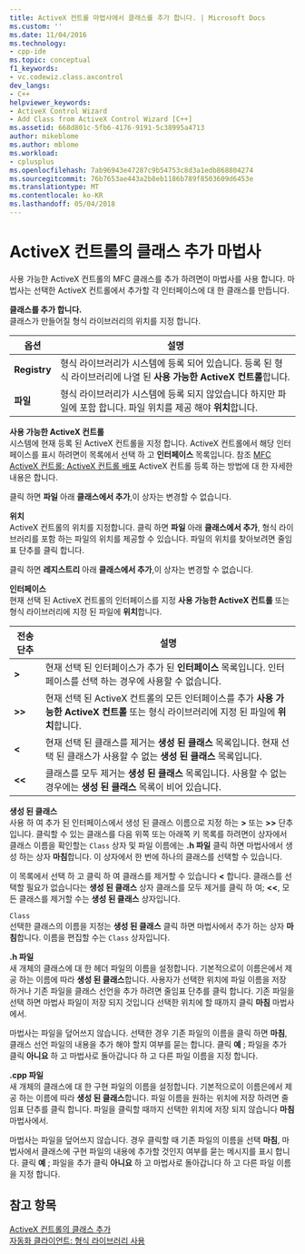 ```yaml
---
title: ActiveX 컨트롤 마법사에서 클래스를 추가 합니다. | Microsoft Docs
ms.custom: ''
ms.date: 11/04/2016
ms.technology:
- cpp-ide
ms.topic: conceptual
f1_keywords:
- vc.codewiz.class.axcontrol
dev_langs:
- C++
helpviewer_keywords:
- ActiveX Control Wizard
- Add Class from ActiveX Control Wizard [C++]
ms.assetid: 668d801c-5fb6-4176-9191-5c38995a4713
author: mikeblome
ms.author: mblome
ms.workload:
- cplusplus
ms.openlocfilehash: 7ab96943e47287c9b54753c8d3a1edb868804274
ms.sourcegitcommit: 76b7653ae443a2b8eb1186b789f8503609d6453e
ms.translationtype: MT
ms.contentlocale: ko-KR
ms.lasthandoff: 05/04/2018
---
```

# <a name="add-class-from-activex-control-wizard"></a>ActiveX 컨트롤의 클래스 추가 마법사
사용 가능한 ActiveX 컨트롤의 MFC 클래스를 추가 하려면이 마법사를 사용 합니다. 마법사는 선택한 ActiveX 컨트롤에서 추가할 각 인터페이스에 대 한 클래스를 만듭니다.  
  
 **클래스를 추가 합니다.**  
 클래스가 만들어질 형식 라이브러리의 위치를 지정 합니다.  
  
|옵션|설명|  
|------------|-----------------|  
|**Registry**|형식 라이브러리가 시스템에 등록 되어 있습니다. 등록 된 형식 라이브러리에 나열 된 **사용 가능한 ActiveX 컨트롤**합니다.|  
|**파일**|형식 라이브러리가 시스템에 등록 되지 않았습니다 하지만 파일에 포함 합니다. 파일 위치를 제공 해야 **위치**합니다.|  
  
 **사용 가능한 ActiveX 컨트롤**  
 시스템에 현재 등록 된 ActiveX 컨트롤을 지정 합니다. ActiveX 컨트롤에서 해당 인터페이스를 표시 하려면이 목록에서 선택 하 고 **인터페이스** 목록입니다. 참조 [MFC ActiveX 컨트롤: ActiveX 컨트롤 배포](../mfc/mfc-activex-controls-distributing-activex-controls.md) ActiveX 컨트롤 등록 하는 방법에 대 한 자세한 내용은 합니다.  
  
 클릭 하면 **파일** 아래 **클래스에서 추가**,이 상자는 변경할 수 없습니다.  
  
 **위치**  
 ActiveX 컨트롤의 위치를 지정합니다. 클릭 하면 **파일** 아래 **클래스에서 추가**, 형식 라이브러리를 포함 하는 파일의 위치를 제공할 수 있습니다. 파일의 위치를 찾아보려면 줄임표 단추를 클릭 합니다.  
  
 클릭 하면 **레지스트리** 아래 **클래스에서 추가**,이 상자는 변경할 수 없습니다.  
  
 **인터페이스**  
 현재 선택 된 ActiveX 컨트롤의 인터페이스를 지정 **사용 가능한 ActiveX 컨트롤** 또는 형식 라이브러리에 지정 된 파일에 **위치**합니다.  
  
|전송 단추|설명|  
|---------------------|-----------------|  
|**>**|현재 선택 된 인터페이스가 추가 된 **인터페이스** 목록입니다. 인터페이스를 선택 하는 경우에 사용할 수 없습니다.|  
|**>>**|현재 선택 된 ActiveX 컨트롤의 모든 인터페이스를 추가 **사용 가능한 ActiveX 컨트롤** 또는 형식 라이브러리에 지정 된 파일에 **위치**합니다.|  
|**<**|현재 선택 된 클래스를 제거는 **생성 된 클래스** 목록입니다. 현재 선택 된 클래스가 사용할 수 없는 **생성 된 클래스** 목록입니다.|  
|**<\<**|클래스를 모두 제거는 **생성 된 클래스** 목록입니다. 사용할 수 없는 경우에는 **생성 된 클래스** 목록이 비어 있습니다.|  
  
 **생성 된 클래스**  
 사용 하 여 추가 된 인터페이스에서 생성 된 클래스 이름으로 지정 하는 **>** 또는 **>>** 단추입니다. 클릭할 수 있는 클래스를 다음 위쪽 또는 아래쪽 키 목록를 하려면이 상자에서 클래스 이름을 확인할는 `Class` 상자 및 파일 이름에는 **.h 파일** 클릭 하면 마법사에서 생성 하는 상자  **마침**합니다. 이 상자에서 한 번에 하나의 클래스를 선택할 수 있습니다.  
  
 이 목록에서 선택 하 고 클릭 하 여 클래스를 제거할 수 있습니다 **<** 합니다. 클래스를 선택할 필요가 없습니다는 **생성 된 클래스** 상자 클래스를 모두 제거를 클릭 하 여; **<<**, 모든 클래스를 제거할 수는 **생성 된 클래스** 상자입니다.  
  
 `Class`  
 선택한 클래스의 이름을 지정는 **생성 된 클래스** 클릭 하면 마법사에서 추가 하는 상자 **마침**합니다. 이름을 편집할 수는 `Class` 상자입니다.  
  
 **.h 파일**  
 새 개체의 클래스에 대 한 헤더 파일의 이름을 설정합니다. 기본적으로이 이름은에서 제공 하는 이름에 따라 **생성 된 클래스**합니다. 사용자가 선택한 위치에 파일 이름을 저장 하거나 기존 파일을 클래스 선언을 추가 하려면 줄임표 단추를 클릭 합니다. 기존 파일을 선택 하면 마법사 파일이 저장 되지 것입니다 선택한 위치에 할 때까지 클릭 **마침** 마법사에서.  
  
 마법사는 파일을 덮어쓰지 않습니다. 선택한 경우 기존 파일의 이름을 클릭 하면 **마침**, 클래스 선언 파일의 내용을 추가 해야 할지 여부를 묻는 합니다. 클릭 **예** ; 파일을 추가 클릭 **아니요** 하 고 마법사로 돌아갑니다 하 고 다른 파일 이름을 지정 합니다.  
  
 **.cpp 파일**  
 새 개체의 클래스에 대 한 구현 파일의 이름을 설정합니다. 기본적으로이 이름은에서 제공 하는 이름에 따라 **생성 된 클래스**합니다. 파일 이름을 원하는 위치에 저장 하려면 줄임표 단추를 클릭 합니다. 파일을 클릭할 때까지 선택한 위치에 저장 되지 않습니다 **마침** 마법사에서.  
  
 마법사는 파일을 덮어쓰지 않습니다. 경우 클릭할 때 기존 파일의 이름을 선택 **마침**, 마법사에서 클래스에 구현 파일의 내용에 추가할 것인지 여부를 묻는 메시지를 표시 합니다. 클릭 **예** ; 파일을 추가 클릭 **아니요** 하 고 마법사로 돌아갑니다 하 고 다른 파일 이름을 지정 합니다.  
  
## <a name="see-also"></a>참고 항목  
 [ActiveX 컨트롤의 클래스 추가](../ide/adding-a-class-from-an-activex-control-visual-cpp.md)   
 [자동화 클라이언트: 형식 라이브러리 사용](../mfc/automation-clients-using-type-libraries.md)